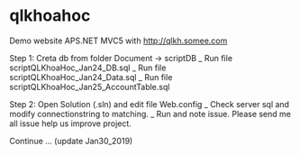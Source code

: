 # qlkhoahoc

Demo website APS.NET MVC5 with http://qlkh.somee.com


Step 1: Creta db from folder Document -> scriptDB
 _ Run file scriptQLKhoaHoc_Jan24_DB.sql
 _ Run file scriptQLKhoaHoc_Jan24_Data.sql
  _ Run file scriptQLKhoaHoc_Jan25_AccountTable.sql


Step 2: Open Solution (.sln) and edit file Web.config 
 _ Check server sql and modify connectionstring to matching.
  _ Run and note issue. Please send me all issue help us improve project.
   
 Continue ... (update Jan30_2019)
 
